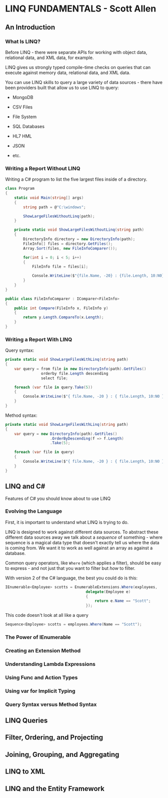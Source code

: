 # LINQ FUNDAMENTALS - Scott Allen

## An Introduction

### What Is LINQ?

Before LINQ - there were separate APIs for working with object data, relational data, and XML data, for example.

LINQ gives us strongly typed compile-time checks on queries that can execute against memory data, relational data, and XML data.

You can use LINQ skills to query a large variety of data sources - there have been providers built that allow us to use LINQ to query:

- MongoDB

- CSV Files

- File System

- SQL Databases

- HL7 HML

- JSON

- etc.

### Writing a Report Without LINQ

Writing a C# program to list the five largest files inside of a directory.

```cs
class Program
{
    static void Main(string[] args)
    {
        string path = @"C:\windows";

        ShowLargeFilesWithoutLinq(path);
    }

    private static void ShowLargeFilesWithoutLinq(string path)
    {
        DirectoryInfo directory = new DirectoryInfo(path);
        FileInfo[] files = directory.GetFiles();
        Array.Sort(files, new FileInfoComparer());

        for(int i = 0; i < 5; i++)
        {
            FileInfo file = files[i];

            Console.WriteLine($"{file.Name, -20} : {file.Length, 10:N0}");
        }
    }
}

public class FileInfoComparer : IComparer<FileInfo>
{
    public int Compare(FileInfo x, FileInfo y)
    {
        return y.Length.CompareTo(x.Length);
    }
}
```

### Writing a Report With LINQ

Query syntax:

```cs
private static void ShowLargeFilesWithLinq(string path)
{
    var query = from file in new DirectoryInfo(path).GetFiles()
                orderby file.Length descending
                select file;

    foreach (var file in query.Take(5))
    {
        Console.WriteLine($"{ file.Name, -20 } : { file.Length, 10:N0 }");
    }
}
```

Method syntax:

```cs
private static void ShowLargeFilesWithLinq(string path)
{
    var query = new DirectoryInfo(path).GetFiles()
                    .OrderByDescending(f => f.Length)
                    .Take(5);

    foreach (var file in query)
    {
        Console.WriteLine($"{ file.Name, -20 } : { file.Length, 10:N0 }");
    }
}
```

## LINQ and C#

Features of C# you should know about to use LINQ

### Evolving the Language

First, it is important to understand what LINQ is trying to do.

LINQ is designed to work against different data sources. To abstract these different data sources away we talk about a *sequence* of something - where sequence is a magical data type that doesn't exactly tell us where the data is coming from. We want it to work as well against an array as against a database.

Common query operators, like `Where` (which applies a filter), should be easy to express - and not just that you want to filter but *how* to filter.

With version 2 of the C# language, the best you could do is this:

```cs
IEnumerable<Employee> scotts = EnumerableExtensions.Where(exployees,
                                    delegate(Employee e)
                                    {
                                        return e.Name == "Scott";
                                    });
```

This code doesn't look at all like a query

```cs
Sequence<Employee> scotts = employees.Where(Name == "Scott");
```

### The Power of IEnumerable

### Creating an Extension Method

### Understanding Lambda Expressions

### Using Func and Action Types

### Using var for Implicit Typing

### Query Syntax versus Method Syntax

## LINQ Queries

## Filter, Ordering, and Projecting

## Joining, Grouping, and Aggregating

## LINQ to XML

## LINQ and the Entity Framework

## 